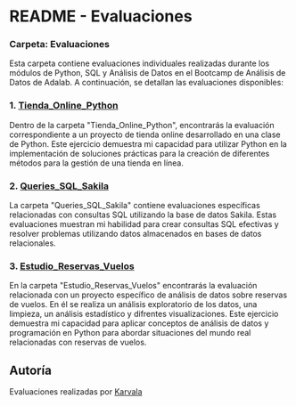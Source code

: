 # README - Evaluaciones

### Carpeta: Evaluaciones

Esta carpeta contiene evaluaciones individuales realizadas durante los módulos de Python, SQL y Análisis de Datos en el Bootcamp de Análisis de Datos de Adalab. A continuación, se detallan las evaluaciones disponibles:

### 1. [Tienda_Online_Python](https://github.com/KarvalaCode/Adalab/tree/main/Evaluaciones/tienda_online_python)

Dentro de la carpeta "Tienda_Online_Python", encontrarás la evaluación correspondiente a un proyecto de tienda online desarrollado en una clase de Python. Este ejercicio demuestra mi capacidad para utilizar Python en la implementación de soluciones prácticas para la creación de diferentes métodos para la gestión de una tienda en línea.

### 2. [Queries_SQL_Sakila](https://github.com/KarvalaCode/Adalab/tree/main/Evaluaciones/queries_SQL_sakila)

La carpeta "Queries_SQL_Sakila" contiene evaluaciones específicas relacionadas con consultas SQL utilizando la base de datos Sakila. Estas evaluaciones muestran mi habilidad para crear consultas SQL efectivas y resolver problemas utilizando datos almacenados en bases de datos relacionales.

### 3. [Estudio_Reservas_Vuelos](https://github.com/KarvalaCode/Adalab/tree/main/Evaluaciones/estudio_reservas_vuelos)

En la carpeta "Estudio_Reservas_Vuelos" encontrarás la evaluación relacionada con un proyecto específico de análisis de datos sobre reservas de vuelos. En él se realiza un análisis exploratorio de los datos, una limpieza, un análisis estadístico y difrentes visualizaciones. Este ejercicio demuestra mi capacidad para aplicar conceptos de análisis de datos y programación en Python para abordar situaciones del mundo real relacionadas con reservas de vuelos.

## Autoría

Evaluaciones realizadas por [Karvala](https://github.com/KarvalaCode)
